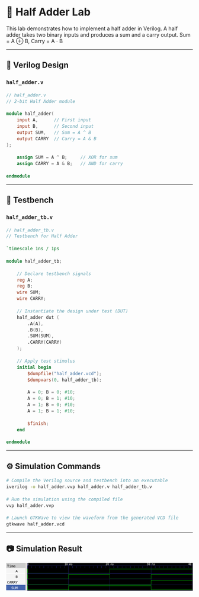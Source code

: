 # 🔘 Half Adder Lab

This lab demonstrates how to implement a half adder in Verilog. A half adder takes two binary inputs and produces a sum and a carry output.
Sum = A ⊕ B, Carry = A ⋅ B

---

## 📄 Verilog Design

### `half_adder.v`

```verilog
// half_adder.v
// 2-bit Half Adder module

module half_adder(
    input A,      // First input
    input B,      // Second input
    output SUM,   // Sum = A ^ B
    output CARRY  // Carry = A & B
);

    assign SUM = A ^ B;     // XOR for sum
    assign CARRY = A & B;   // AND for carry

endmodule
```

---

## 🧪 Testbench

### `half_adder_tb.v`

```verilog
// half_adder_tb.v
// Testbench for Half Adder

`timescale 1ns / 1ps

module half_adder_tb;

    // Declare testbench signals
    reg A;
    reg B;
    wire SUM;
    wire CARRY;

    // Instantiate the design under test (DUT)
    half_adder dut (
        .A(A),
        .B(B),
        .SUM(SUM),
        .CARRY(CARRY)
    );

    // Apply test stimulus
    initial begin
        $dumpfile("half_adder.vcd");
        $dumpvars(0, half_adder_tb);

        A = 0; B = 0; #10;
        A = 0; B = 1; #10;
        A = 1; B = 0; #10;
        A = 1; B = 1; #10;

        $finish;
    end

endmodule
```

---

## ⚙️ Simulation Commands

```bash
# Compile the Verilog source and testbench into an executable
iverilog -o half_adder.vvp half_adder.v half_adder_tb.v

# Run the simulation using the compiled file
vvp half_adder.vvp

# Launch GTKWave to view the waveform from the generated VCD file
gtkwave half_adder.vcd
```

---

## 📷 Simulation Result

![Half_adder waveform](half_adder_wave.png)
